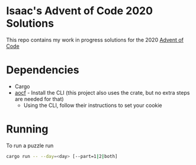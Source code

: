 Isaac's Advent of Code 2020 Solutions
=====================================

This repo contains my work in progress solutions for the 2020 [Advent of Code](https://adventofcode.com/)

# Dependencies
* Cargo
* [aocf](https://github.com/nuxeh/aocf) - Install the CLI (this project also uses the crate, but no extra steps are needed for that)
  * Using the CLI, follow their instructions to set your cookie

# Running

To run a puzzle run
```bash
cargo run -- --day=<day> [--part=1|2|both]
```
